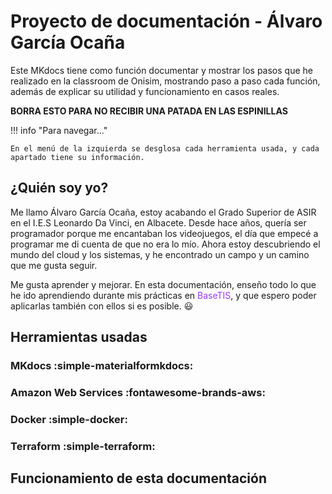 # Proyecto de documentación - Álvaro García Ocaña
Este MKdocs tiene como función documentar y mostrar los pasos que he realizado en la classroom de Onisim, mostrando paso a paso cada función, además de explicar su utilidad y funcionamiento en casos reales. 

**BORRA ESTO PARA NO RECIBIR UNA PATADA EN LAS ESPINILLAS**

!!! info "Para navegar..."

    En el menú de la izquierda se desglosa cada herramienta usada, y cada apartado tiene su información.

## ¿Quién soy yo?
Me llamo Álvaro García Ocaña, estoy acabando el Grado Superior de ASIR en el I.E.S Leonardo Da Vinci, en Albacete. Desde hace años, quería ser programador porque me encantaban los videojuegos, el día que empecé a programar me di cuenta de que no era lo mío. Ahora estoy descubriendo el mundo del cloud y los sistemas, y he encontrado un campo y un camino que me gusta seguir.

Me gusta aprender y mejorar. En esta documentación, enseño todo lo que he ido aprendiendo durante mis prácticas en <span style="color: #9839ff;">BaseTIS</span>, y que espero poder aplicarlas también con ellos si es posible. :smiley:

## Herramientas usadas
### MKdocs :simple-materialformkdocs:

### Amazon Web Services :fontawesome-brands-aws:

### Docker :simple-docker:

### Terraform :simple-terraform:
## Funcionamiento de esta documentación
